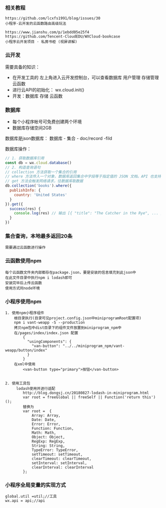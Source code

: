     
### 相关教程
    https://github.com/lcxfs1991/blog/issues/30
    小程序·云开发的云函数路由高级玩法

    https://www.jianshu.com/p/1ebdd05e25f4
    https://github.com/Tencent-CloudEDU/WXCloud-bookcase
    小程序云开发项目 · 私房书柜 (视屏讲解)

### 云开发
需要具备的知识：
* 在开发工具的 左上角进入云开发控制台，可以查看数据库 用户管理 存储管理 云函数
* 进行云API的初始化： wx.cloud.init()
* 开发：数据库 存储 云函数

### 数据库
* 每个小程序帐号可免费创建两个环境
* 数据库存储空间2GB

数据库是json数据库： 数据库 - 集合 - doc/record -fild

数据库操作：
```js
// 1. 获取数据库引用
const db = wx.cloud.database()
// 2. 构造查询语句
// collection 方法获取一个集合的引用
// where 方法传入一个对象，数据库返回集合中字段等于指定值的 JSON 文档。API 也支持高级的查询条件（比如大于、小于、in 等），具体见文档查看支持列表
// get 方法会触发网络请求，往数据库取数据
db.collection('books').where({
  publishInfo: {
    country: 'United States'
  }
}).get({
  success(res) {
    console.log(res) // 输出 [{ "title": "The Catcher in the Rye", ... }]
  }
})
```

### 集合查询，本地最多返回20条
    需要通过云函数进行操作

### 云函数使用npm
    每个云函数文件夹内部都存在package.json，要是安装的信息填充到此json中
    在此文件目录中执行npm i lodash即可
    安装完毕后上传云函数
    使用方式同node环境

### 小程序使用npm
    1. 使用npm小程序组件
        根目录执行(目录可见project.config.json中miniprogramRoot配置项)
        npm i vant-weapp -S --production
        拷贝npm包中dist目录下的组件文件放置到miniprogram_npm中
        在/pages/index/index.json 配置 
            {
              "usingComponents": {
                "van-button": "../../miniprogram_npm/vant-weapp/button/index"
              }
            }
        在xml中使用
            <van-button type="primary">按钮</van-button>

        
    2. 使用工具包 
         lodash使用并进行适配 
            http://blog.dongsj.cn/20180827-lodash-in-miniprogram.html
            var root = freeGlobal || freeSelf || Function('return this')();
            替换为
            var root =  {
                Array: Array,
                Date: Date,
                Error: Error,
                Function: Function,
                Math: Math,
                Object: Object,
                RegExp: RegExp,
                String: String,
                TypeError: TypeError,
                setTimeout: setTimeout,
                clearTimeout: clearTimeout,
                setInterval: setInterval,
                clearInterval: clearInterval
            };



### 小程序全局变量的实现方式
    global.util =util;//工具
    wx.api = api;//api





